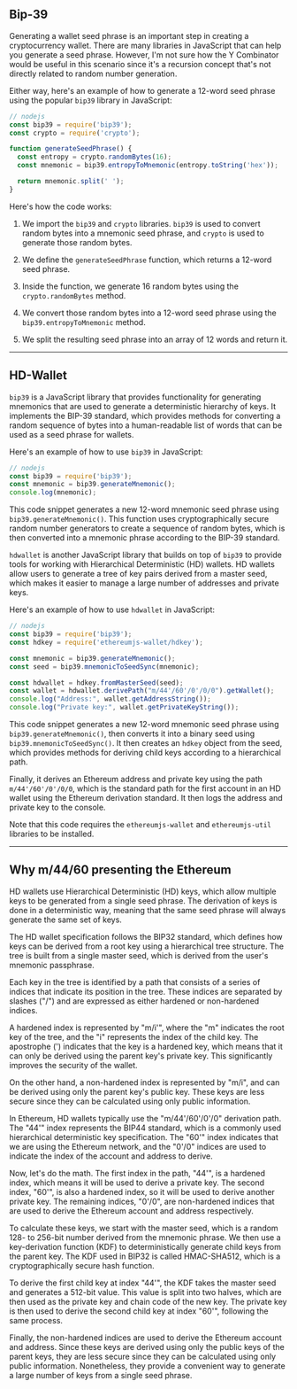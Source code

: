 ## Bip-39

Generating a wallet seed phrase is an important step in creating a cryptocurrency wallet. There are many libraries in JavaScript that can help you generate a seed phrase. However, I'm not sure how the Y Combinator would be useful in this scenario since it's a recursion concept that's not directly related to random number generation.

Either way, here's an example of how to generate a 12-word seed phrase using the popular `bip39` library in JavaScript:

```js
// nodejs
const bip39 = require('bip39');
const crypto = require('crypto');

function generateSeedPhrase() {
  const entropy = crypto.randomBytes(16);
  const mnemonic = bip39.entropyToMnemonic(entropy.toString('hex'));

  return mnemonic.split(' ');
}
```

Here's how the code works:

1. We import the `bip39` and `crypto` libraries. `bip39` is used to convert random bytes into a mnemonic seed phrase, and `crypto` is used to generate those random bytes.

2. We define the `generateSeedPhrase` function, which returns a 12-word seed phrase.

3. Inside the function, we generate 16 random bytes using the `crypto.randomBytes` method.

4. We convert those random bytes into a 12-word seed phrase using the `bip39.entropyToMnemonic` method.

5. We split the resulting seed phrase into an array of 12 words and return it.

---

## HD-Wallet

`bip39` is a JavaScript library that provides functionality for generating mnemonics that are used to generate a deterministic hierarchy of keys. It implements the BIP-39 standard, which provides methods for converting a random sequence of bytes into a human-readable list of words that can be used as a seed phrase for wallets.

Here's an example of how to use `bip39` in JavaScript:

```js
// nodejs
const bip39 = require('bip39');
const mnemonic = bip39.generateMnemonic();
console.log(mnemonic);
```

This code snippet generates a new 12-word mnemonic seed phrase using `bip39.generateMnemonic()`. This function uses cryptographically secure random number generators to create a sequence of random bytes, which is then converted into a mnemonic phrase according to the BIP-39 standard.

`hdwallet` is another JavaScript library that builds on top of `bip39` to provide tools for working with Hierarchical Deterministic (HD) wallets. HD wallets allow users to generate a tree of key pairs derived from a master seed, which makes it easier to manage a large number of addresses and private keys.

Here's an example of how to use `hdwallet` in JavaScript:

```js
// nodejs
const bip39 = require('bip39');
const hdkey = require('ethereumjs-wallet/hdkey');

const mnemonic = bip39.generateMnemonic();
const seed = bip39.mnemonicToSeedSync(mnemonic);

const hdwallet = hdkey.fromMasterSeed(seed);
const wallet = hdwallet.derivePath("m/44'/60'/0'/0/0").getWallet();
console.log("Address:", wallet.getAddressString());
console.log("Private key:", wallet.getPrivateKeyString());
```

This code snippet generates a new 12-word mnemonic seed phrase using `bip39.generateMnemonic()`, then converts it into a binary seed using `bip39.mnemonicToSeedSync()`. It then creates an `hdkey` object from the seed, which provides methods for deriving child keys according to a hierarchical path.

Finally, it derives an Ethereum address and private key using the path `m/44'/60'/0'/0/0`, which is the standard path for the first account in an HD wallet using the Ethereum derivation standard. It then logs the address and private key to the console.

Note that this code requires the `ethereumjs-wallet` and `ethereumjs-util` libraries to be installed.

---

## Why m/44/60 presenting the Ethereum 

HD wallets use Hierarchical Deterministic (HD) keys, which allow multiple keys to be generated from a single seed phrase. The derivation of keys is done in a deterministic way, meaning that the same seed phrase will always generate the same set of keys.

The HD wallet specification follows the BIP32 standard, which defines how keys can be derived from a root key using a hierarchical tree structure. The tree is built from a single master seed, which is derived from the user's mnemonic passphrase.

Each key in the tree is identified by a path that consists of a series of indices that indicate its position in the tree. These indices are separated by slashes ("/") and are expressed as either hardened or non-hardened indices.

A hardened index is represented by "m/i'", where the "m" indicates the root key of the tree, and the "i" represents the index of the child key. The apostrophe (') indicates that the key is a hardened key, which means that it can only be derived using the parent key's private key. This significantly improves the security of the wallet.

On the other hand, a non-hardened index is represented by "m/i", and can be derived using only the parent key's public key. These keys are less secure since they can be calculated using only public information.

In Ethereum, HD wallets typically use the "m/44'/60'/0'/0" derivation path. The "44'" index represents the BIP44 standard, which is a commonly used hierarchical deterministic key specification. The "60'" index indicates that we are using the Ethereum network, and the "0'/0" indices are used to indicate the index of the account and address to derive.

Now, let's do the math. The first index in the path, "44'", is a hardened index, which means it will be used to derive a private key. The second index, "60'", is also a hardened index, so it will be used to derive another private key. The remaining indices, "0'/0", are non-hardened indices that are used to derive the Ethereum account and address respectively.

To calculate these keys, we start with the master seed, which is a random 128- to 256-bit number derived from the mnemonic phrase. We then use a key-derivation function (KDF) to deterministically generate child keys from the parent key. The KDF used in BIP32 is called HMAC-SHA512, which is a cryptographically secure hash function.

To derive the first child key at index "44'", the KDF takes the master seed and generates a 512-bit value. This value is split into two halves, which are then used as the private key and chain code of the new key. The private key is then used to derive the second child key at index "60'", following the same process.

Finally, the non-hardened indices are used to derive the Ethereum account and address. Since these keys are derived using only the public keys of the parent keys, they are less secure since they can be calculated using only public information. Nonetheless, they provide a convenient way to generate a large number of keys from a single seed phrase.
